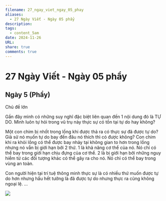 ```yaml
---
filename: 27_ngay_viet_ngay_05_phay
aliases:
  - 27 Ngày Viết - Ngày 05 phẩy
description: 
tags:
  - content_5am
date: 2024-11-26
URL: 
share: true
comments: true
---
```

# 27 Ngày Viết - Ngày 05 phẩy

## Ngày 5 (Phẩy)

Chủ đề lớn

Gần đây mình có những suy nghĩ đặc biệt liên quan đến 1 nội dung đó là TỰ DO. Mình luôn tự hỏi trong vũ trụ này thực sự có tồn tại tự do hay không? 

Một con chim bị nhốt trong lồng khi được thả ra có thực sự đã được tự do? Giả sử nó muốn tự do bay đến đâu nó thích thì có được không? Con chim khi ra khỏi lồng có thể được bay nhảy tại không gian to hơn trong lồng nhưng nó vẫn bị giới hạn bởi 2 thứ. 1 là khả năng cơ thể của nó. Nó chỉ có thể bay trong giới hạn chịu đựng của cơ thể. 2 là bị giới hạn bởi những nguy hiểm từ các đối tượng khác có thể gây ra cho nó. Nó chỉ có thể bay trong vùng an toàn. 

Con người hiện tại trí tuệ thông minh thực sự là có nhiều thứ muốn được tự do hơn nhưng hầu hết tưởng là đã được tự do nhưng thực ra cũng không ngoại lệ. 
…



![](https://lh3.googleusercontent.com/pw/AP1GczMrEJ7CW-_M0M560L4fW0TpXHISBL89UrjGV2-S4V4YDiFDykF1aOBtXVhhOFdE5eR3QIUh0AeAHj3LBxDpN__4Mt_6Aw1r5jOGHdFLJn7N9nDlmBNG5fURLAEqnpI8F5ulz-0FYRnqRFq6c1iMRhyX=w468-h407-s-no-gm?authuser=0)
